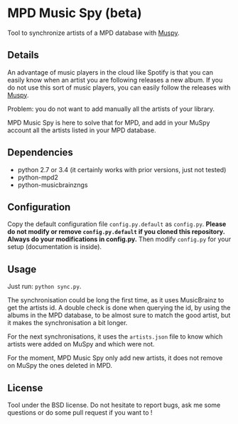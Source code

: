 MPD Music Spy (beta)
====================

Tool to synchronize artists of a MPD database with [Muspy](https://muspy.com).


Details
-------

An advantage of music players in the cloud like Spotify is that you can easily
know when an artist you are following releases a new album. If you do not use
this sort of music players, you can easily follow the releases with
[Muspy](https://muspy.com).

Problem: you do not want to add manually all the artists of your library.

MPD Music Spy is here to solve that for MPD, and add in your MuSpy account all
the artists listed in your MPD database.


Dependencies
------------
  * python 2.7 or 3.4 (it certainly works with prior versions, just not tested)
  * python-mpd2
  * python-musicbrainzngs


Configuration
-------------

Copy the default configuration file `config.py.default` as `config.py`.
<b>Please do not modify or remove `config.py.default` if you cloned this
repository.  Always do your modifications in config.py.</b> Then modify
`config.py` for your setup (documentation is inside).


Usage
-----

Just run: `python sync.py`.

The synchronisation could be long the first time, as it uses MusicBrainz to get
the artists id. A double check is done when querying the id, by using the
albums in the MPD database, to be almost sure to match the good artist, but it
makes the synchronisation a bit longer.

For the next synchronisations, it uses the `artists.json` file to know which
artists were added on MuSpy and which were not.

For the moment, MPD Music Spy only add new artists, it does not remove on MuSpy
the ones deleted in MPD.


License
-------

Tool under the BSD license. Do not hesitate to report bugs, ask me some
questions or do some pull request if you want to !
